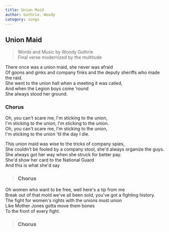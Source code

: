 ```yaml
---
title: Union Maid
author: Guthrie, Woody
category: songs
---
```

## Union Maid

> Words and Music by Woody Guthrie  
Final verse modernized by the multitude

There once was a union maid, she never was afraid  
Of goons and ginks and company finks and the deputy sheriffs who made the raid.  
She went to the union hall when a meeting it was called,  
And when the Legion boys come &rsquo;round  
She always stood her ground.

### Chorus

Oh, you can't scare me, I'm sticking to the union,  
I'm sticking to the union, I'm sticking to the union.  
Oh, you can't scare me, I'm sticking to the union,  
I'm sticking to the union 'til the day I die.

This union maid was wise to the tricks of company spies,  
She couldn't be fooled by a company stool, she'd always organize the guys.  
She always got her way when she struck for better pay.  
She'd show her card to the National Guard  
And this is what she'd say

> ### Chorus

Oh women who want to be free, well here's a tip from me  
Break out of that mold we've all been sold, you've got a fighting history.  
The fight for women's rights with the unions must union  
Like Mother Jones gotta move them bones  
To the front of every fight.

> ### Chorus
